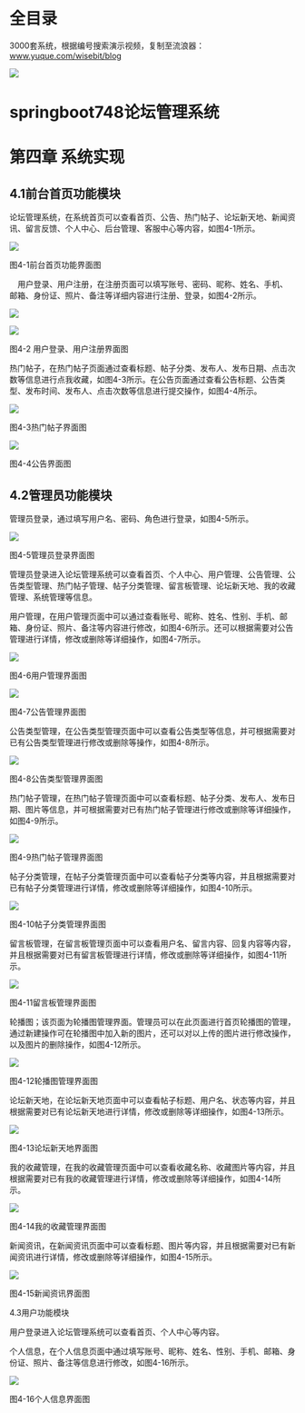 # 全目录

3000套系统，根据编号搜索演示视频，复制至流浪器：www.yuque.com/wisebit/blog


![](https://bitwise.oss-cn-heyuan.aliyuncs.com/2024/11/06/qq_wechat.png)

# springboot748论坛管理系统 

# 第四章 系统实现

## 4.1前台首页功能模块

论坛管理系统，在系统首页可以查看首页、公告、热门帖子、论坛新天地、新闻资讯、留言反馈、个人中心、后台管理、客服中心等内容，如图4-1所示。

![](/md/blog.010.png)

图4-1前台首页功能界面图



`  `用户登录、用户注册，在注册页面可以填写账号、密码、昵称、姓名、手机、邮箱、身份证、照片、备注等详细内容进行注册、登录，如图4-2所示。

![](/md/blog.011.png)

![](/md/blog.012.png)

图4-2 用户登录、用户注册界面图

热门帖子，在热门帖子页面通过查看标题、帖子分类、发布人、发布日期、点击次数等信息进行点我收藏，如图4-3所示。在公告页面通过查看公告标题、公告类型、发布时间、发布人、点击次数等信息进行提交操作，如图4-4所示。

![](/md/blog.013.png)

图4-3热门帖子界面图

![](/md/blog.014.png)

图4-4公告界面图

## 4.2管理员功能模块

管理员登录，通过填写用户名、密码、角色进行登录，如图4-5所示。

![](/md/blog.015.png)

图4-5管理员登录界面图

管理员登录进入论坛管理系统可以查看首页、个人中心、用户管理、公告管理、公告类型管理、热门帖子管理、帖子分类管理、留言板管理、论坛新天地、我的收藏管理、系统管理等信息。

用户管理，在用户管理页面中可以通过查看账号、昵称、姓名、性别、手机、邮箱、身份证、照片、备注等内容进行修改，如图4-6所示。还可以根据需要对公告管理进行详情，修改或删除等详细操作，如图4-7所示。

![](/md/blog.016.png)

图4-6用户管理界面图

![](/md/blog.017.png)

图4-7公告管理界面图

公告类型管理，在公告类型管理页面中可以查看公告类型等信息，并可根据需要对已有公告类型管理进行修改或删除等操作，如图4-8所示。

![](/md/blog.018.png)

图4-8公告类型管理界面图

热门帖子管理，在热门帖子管理页面中可以查看标题、帖子分类、发布人、发布日期、图片等信息，并可根据需要对已有热门帖子管理进行修改或删除等详细操作，如图4-9所示。

![](/md/blog.019.png)

图4-9热门帖子管理界面图

帖子分类管理，在帖子分类管理页面中可以查看帖子分类等内容，并且根据需要对已有帖子分类管理进行详情，修改或删除等详细操作，如图4-10所示。

![](/md/blog.020.png)

图4-10帖子分类管理界面图

留言板管理，在留言板管理页面中可以查看用户名、留言内容、回复内容等内容，并且根据需要对已有留言板管理进行详情，修改或删除等详细操作，如图4-11所示。

![](/md/blog.021.png)

图4-11留言板管理界面图

轮播图；该页面为轮播图管理界面。管理员可以在此页面进行首页轮播图的管理，通过新建操作可在轮播图中加入新的图片，还可以对以上传的图片进行修改操作，以及图片的删除操作，如图4-12所示。

![](/md/blog.022.png)

图4-12轮播图管理界面图

论坛新天地，在论坛新天地页面中可以查看帖子标题、用户名、状态等内容，并且根据需要对已有论坛新天地进行详情，修改或删除等详细操作，如图4-13所示。

![](/md/blog.023.png)

图4-13论坛新天地界面图

我的收藏管理，在我的收藏管理页面中可以查看收藏名称、收藏图片等内容，并且根据需要对已有我的收藏管理进行详情，修改或删除等详细操作，如图4-14所示。

![](/md/blog.024.png)

图4-14我的收藏管理界面图

新闻资讯，在新闻资讯页面中可以查看标题、图片等内容，并且根据需要对已有新闻资讯进行详情，修改或删除等详细操作，如图4-15所示。

![](/md/blog.025.png)

图4-15新闻资讯界面图


4.3用户功能模块

用户登录进入论坛管理系统可以查看首页、个人中心等内容。

个人信息，在个人信息页面中通过填写账号、昵称、姓名、性别、手机、邮箱、身份证、照片、备注等信息进行修改，如图4-16所示。

![](/md/blog.026.png)

图4-16个人信息界面图
